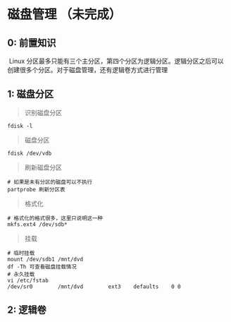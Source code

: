 # 磁盘管理 （未完成）

## 0: 前置知识

​		Linux 分区最多只能有三个主分区，第四个分区为逻辑分区。逻辑分区之后可以创建很多个分区。对于磁盘管理，还有逻辑卷方式进行管理

## 1: 磁盘分区

> 识别磁盘分区

```shell
fdisk -l
```

> 磁盘分区

```shell
fdisk /dev/vdb
```

> 刷新磁盘分区

```shell
# 如果是未有分区的磁盘可以不执行
partprobe 刷新分区表
```

> 格式化

```shell
# 格式化的格式很多，这里只说明这一种
mkfs.ext4 /dev/sdb*
```

> 挂载

```shell
# 临时挂载
mount /dev/sdb1 /mnt/dvd
df -Th 可查看磁盘挂载情况
# 永久挂载
vi /etc/fstab
/dev/sr0		/mnt/dvd		ext3	defaults	0 0
```

## 2: 逻辑卷

